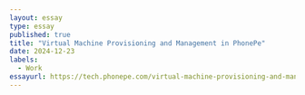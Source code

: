 ```yaml
---
layout: essay
type: essay
published: true
title: "Virtual Machine Provisioning and Management in PhonePe"
date: 2024-12-23
labels:
  - Work
essayurl: https://tech.phonepe.com/virtual-machine-provisioning-and-management-in-phonepe/
---
```


